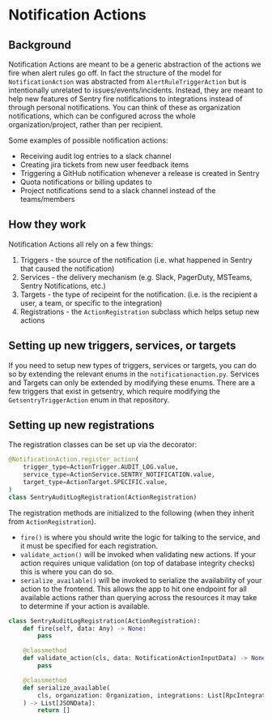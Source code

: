 
# Notification Actions

## Background

Notification Actions are meant to be a generic abstraction of the actions we fire when alert rules go off.
In fact the structure of the model for `NotificationAction` was abstracted from `AlertRuleTriggerAction` but is intentionally unrelated to issues/events/incidents.
Instead, they are meant to help new features of Sentry fire notifications to integrations instead of through personal notifications. You can think of these as organization notifications, which can be configured across the whole organization/project, rather than per recipient.

Some examples of possible notification actions:
- Receiving audit log entries to a slack channel
- Creating jira tickets from new user feedback items
- Triggering a GitHub notification whenever a release is created in Sentry
- Quota notifications or billing updates to
- Project notifications send to a slack channel instead of the teams/members

## How they work

Notification Actions all rely on a few things:
   1. Triggers - the source of the notification (i.e. what happened in Sentry that caused the notification)
   2. Services - the delivery mechanism (e.g. Slack, PagerDuty, MSTeams, Sentry Notifications, etc.)
   3. Targets - the type of recipeint for the notification. (i.e. is the recipient a user, a team, or specific to the integration)
   4. Registrations - the `ActionRegistration` subclass which helps setup new actions

## Setting up new triggers, services, or targets

If you need to setup new types of triggers, services or targets, you can do so by extending the relevant enums in the `notificationaction.py`.
Services and Targets can only be extended by modifying these enums. There are a few triggers that exist in getsentry, which require modifying the
`GetsentryTriggerAction` enum in that repository.

## Setting up new registrations

The registration classes can be set up via the decorator:

```python
@NotificationAction.register_action(
    trigger_type=ActionTrigger.AUDIT_LOG.value,
    service_type=ActionService.SENTRY_NOTIFICATION.value,
    target_type=ActionTarget.SPECIFIC.value,
)
class SentryAuditLogRegistration(ActionRegistration)
```

The registration methods are initialized to the following (when they inherit from `ActionRegistration`).

 - `fire()` is where you should write the logic for talking to the service, and it must be specified for each registration.
 - `validate_action()` will be invoked when validating new actions. If your action requires unique validation (on top of database integrity checks) this is where you can do so.
 - `serialize_available()` will be invoked to serialize the availability of your action to the frontend. This allows the app to hit one endpoint for all available actions rather than querying across the resources it may take to determine if your action is available.

```python
class SentryAuditLogRegistration(ActionRegistration):
    def fire(self, data: Any) -> None:
        pass

    @classmethod
    def validate_action(cls, data: NotificationActionInputData) -> None:
        pass

    @classmethod
    def serialize_available(
        cls, organization: Organization, integrations: List[RpcIntegration] = None
    ) -> List[JSONData]:
        return []
```
